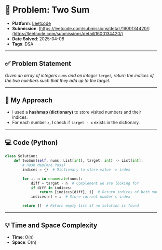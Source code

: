 # 🧮 Problem: Two Sum

- **Platform**: [Leetcode](https://leetcode.com/problems/two-sum/)
- **Submission**: [https://leetcode.com/submissions/detail/1600134420/](https://leetcode.com/submissions/detail/1600134420/)
- **Date Solved**: 2025-04-08
- **Tags**: DSA

---

## ✅ Problem Statement
*Given an array of integers `nums` and an integer `target`, return the indices of the two numbers such that they add up to the target.*

---

## 🚀 My Approach
- I used a **hashmap (dictionary)** to store visited numbers and their indices.
- For each number `x`, I check if `target - x` exists in the dictionary.

---

## 💻 Code (Python)

```python
class Solution:
    def twoSum(self, nums: List[int], target: int) -> List[int]:
        # Hash Map(one Pass)
        indices = {}  # Dictionary to store value -> index
        
        for i, n in enumerate(nums):
            diff = target - n  # Complement we are looking for
            if diff in indices:
                return [indices[diff], i]  # Return indices of both numbers
            indices[n] = i  # Store current number's index
        
        return []  # Return empty list if no solution is found

```

---

## 💡 Time and Space Complexity
- **Time**: O(n)
- **Space**: O(n)
